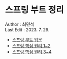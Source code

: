 # 스프링 부트 정리
Author : 최민석      
Last Edit : 2023. 7. 29.
* [스프링 부트 입문](SpringIntroduction/)
* [스프링 핵심 원리 1~2](SpringCorePrinciple1to2/)
* [스프링 핵심 원리 3~4](SpringCorePrinciple3to4/)
